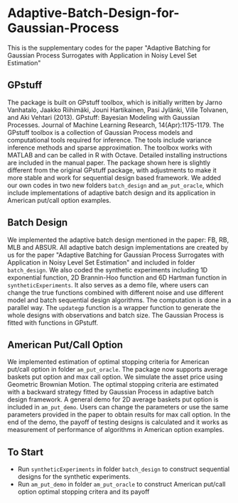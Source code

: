 # Adaptive-Batch-Design-for-Gaussian-Process
This is the supplementary codes for the paper "Adaptive Batching for Gaussian Process Surrogates with Application in Noisy Level Set Estimation" 

## GPstuff
The package is built on GPstuff toolbox, which is initially written by Jarno Vanhatalo, Jaakko Riihimäki, Jouni Hartikainen, Pasi Jylänki, Ville Tolvanen, and Aki Vehtari (2013). GPstuff: Bayesian Modeling with Gaussian Processes. Journal of Machine Learning Research, 14(Apr):1175-1179. The GPstuff toolbox is a collection of Gaussian Process models and computational tools required for inference. The tools include variance inference methods and sparse approximation. The toolbox works with MATLAB and can be called in R with Octave. Detailed installing instructions are included in the manual paper. The package shown here is slightly different from the original GPstuff package, with adjustments to make it more stable and work for sequential design based framework. We added our own codes in two new folders `batch_design` and `am_put_oracle`, which include implementations of adaptive batch design and its application in American put/call option examples.

## Batch Design
We implemented the adaptive batch design mentioned in the paper: FB, RB, MLB and ABSUR. All adaptive batch design implementations are created by us for the paper "Adaptive Batching for Gaussian Process Surrogates with Application in Noisy Level Set Estimation" and included in folder `batch_design`. We also coded the synthetic experiments including 1D exponential function, 2D Brannin-Hoo function and 6D Hartman function in `syntheticExperiments`. It also serves as a demo file, where users can change the true functions combined with different noise and use different model and batch sequential design algorithms. The computation is done in a parallel way. The `updategp` function is a wrapper function to generate the whole designs with observations and batch size. The Gaussian Process is fitted with functions in GPstuff. 

## American Put/Call Option
We implemented estimation of optimal stopping criteria for American put/call option in folder `am_put_oracle`. The package now supports average baskets put option and max call option. We simulate the asset price using Geometric Brownian Motion. The optimal stopping criteria are estimated with a backward strategy fitted by Gaussian Process in adaptive batch design framework. A general demo for 2D average baskets put option is included in `am_put_demo`. Users can change the parameters or use the same parameters provided in the paper to obtain results for max call option. In the end of the demo, the payoff of testing designs is calculated and it works as measurement of performance of algorithms in American option examples.

## To Start
- Run `syntheticExperiments` in folder `batch_design` to construct sequential designs for the synthetic experiments.
- Run `am_put_demo` in folder `am_put_oracle` to construct American put/call option optimal stopping critera and its payoff 
